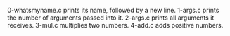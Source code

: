 0-whatsmyname.c prints its name, followed by a new line.
1-args.c prints the number of arguments passed into it.
2-args.c prints all arguments it receives.
3-mul.c multiplies two numbers.
4-add.c adds positive numbers.
